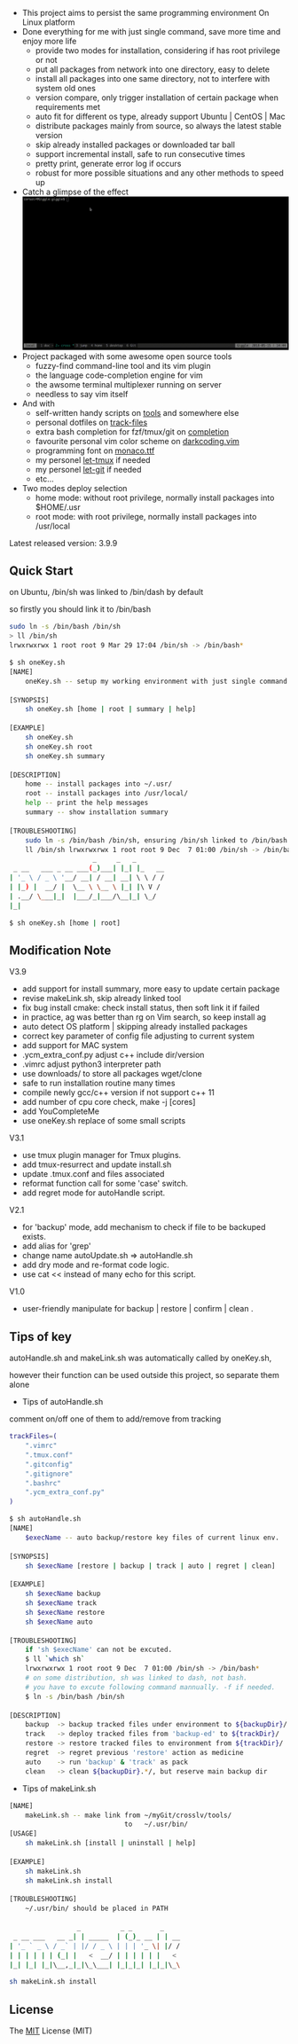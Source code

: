 - This project aims to persist the same programming environment On Linux platform
- Done everything for me with just single command, save more time and enjoy more life
    - provide two modes for installation, considering if has root privilege or not
    - put all packages from network into one directory, easy to delete
    - install all packages into one same directory, not to interfere with system old ones
    - version compare, only trigger installation of certain package when requirements met
    - auto fit for different os type, already support Ubuntu | CentOS | Mac
    - distribute packages mainly from source, so always the latest stable version
    - skip already installed packages or downloaded tar ball
    - support incremental install, safe to run consecutive times
    - pretty print, generate error log if occurs
    - robust for more possible situations and any other methods to speed up
- Catch a glimpse of the effect
![](https://github.com/xiangp126/crosslv/blob/master/gif/crosslv.gif)
- Project packaged with some awesome open source tools
    - fuzzy-find command-line tool and its vim plugin
    - the language code-completion engine for vim
    - the awsome terminal multiplexer running on server
    - needless to say vim itself
- And with
    - self-written handy scripts on [tools](https://github.com/xiangp126/crosslv/blob/master/tools) and somewhere else
    - personal dotfiles on [track-files](https://github.com/xiangp126/crosslv/blob/master/track-files)
    - extra bash completion for fzf/tmux/git on [completion](https://github.com/xiangp126/crosslv/blob/master/completion)
    - favourite personal vim color scheme on [darkcoding.vim](https://github.com/xiangp126/crosslv/blob/master/vim-colors/darkcoding.vim)
    - programming font on [monaco.ttf](https://github.com/xiangp126/crosslv/blob/master/fonts/monaco.ttf)
    - my personel [let-tmux](https://github.com/xiangp126/Let-Tmux) if needed
    - my personel [let-git](https://github.com/xiangp126/let-git) if needed
    - etc...
- Two modes deploy selection
    - home mode: without root privilege, normally install packages into $HOME/.usr
    - root mode: with root privilege, normally install packages into /usr/local

Latest released version: 3.9.9

## Quick Start
on Ubuntu, /bin/sh was linked to /bin/dash by default

so firstly you should link it to /bin/bash

```bash
sudo ln -s /bin/bash /bin/sh
> ll /bin/sh
lrwxrwxrwx 1 root root 9 Mar 29 17:04 /bin/sh -> /bin/bash*
```

```bash
$ sh oneKey.sh
[NAME]
    oneKey.sh -- setup my working environment with just single command

[SYNOPSIS]
    sh oneKey.sh [home | root | summary | help]

[EXAMPLE]
    sh oneKey.sh
    sh oneKey.sh root
    sh oneKey.sh summary

[DESCRIPTION]
    home -- install packages into ~/.usr/
    root -- install packages into /usr/local/
    help -- print the help messages
    summary -- show installation summary

[TROUBLESHOOTING]
    sudo ln -s /bin/bash /bin/sh, ensuring /bin/sh linked to /bin/bash.
    ll /bin/sh lrwxrwxrwx 1 root root 9 Dec  7 01:00 /bin/sh -> /bin/bash*
                     _     _   _
 _ __   ___ _ __ ___(_)___| |_| |_   __
| '_ \ / _ \ '__/ __| / __| __| \ \ / /
| |_) |  __/ |  \__ \ \__ \ |_| |\ V /
| .__/ \___|_|  |___/_|___/\__|_| \_/
|_|

```
```bash
$ sh oneKey.sh [home | root]
```

## Modification Note
V3.9
* add support for install summary, more easy to update certain package
* revise makeLink.sh, skip already linked tool
* fix bug install cmake: check install status, then soft link it if failed
* in practice, ag was better than rg on Vim search, so keep install ag
* auto detect OS platform | skipping already installed packages
* correct key parameter of config file adjusting to current system
* add support for MAC system
* .ycm_extra_conf.py adjust c++ include dir/version
* .vimrc adjust python3 interpreter path
* use downloads/ to store all packages wget/clone
* safe to run installation routine many times
* compile newly gcc/c++ version if not support c++ 11
* add number of cpu core check, make -j [cores]
* add YouCompleteMe
* use oneKey.sh replace of some small scripts

V3.1
* use tmux plugin manager for Tmux plugins.
* add tmux-resurrect and update install.sh
* update .tmux.conf and files associated
* reformat function call for some 'case' switch.
* add regret mode for autoHandle script.

V2.1
* for 'backup' mode, add mechanism to check if file to be backuped exists.
* add alias for 'grep'
* change name autoUpdate.sh => autoHandle.sh
* add dry mode and re-format code logic.
* use cat << instead of many echo for this script.

V1.0
* user-friendly manipulate for backup | restore | confirm | clean .

## Tips of key

autoHandle.sh and makeLink.sh was automatically called by oneKey.sh,

however their function can be used outside this project, so separate them alone

- Tips of autoHandle.sh

comment on/off one of them to add/remove from tracking

```bash
trackFiles=(
    ".vimrc"
    ".tmux.conf"
    ".gitconfig"
    ".gitignore"
    ".bashrc"
    ".ycm_extra_conf.py"
)
```

```bash
$ sh autoHandle.sh
[NAME]
    $execName -- auto backup/restore key files of current linux env.

[SYNOPSIS]
    sh $execName [restore | backup | track | auto | regret | clean]

[EXAMPLE]
    sh $execName backup
    sh $execName track
    sh $execName restore
    sh $execName auto

[TROUBLESHOOTING]
    if 'sh $execName' can not be excuted.
    $ ll `which sh`
    lrwxrwxrwx 1 root root 9 Dec  7 01:00 /bin/sh -> /bin/bash*
    # on some distribution, sh was linked to dash, not bash.
    # you have to excute following command mannually. -f if needed.
    $ ln -s /bin/bash /bin/sh

[DESCRIPTION]
    backup  -> backup tracked files under environment to ${backupDir}/
    track   -> deploy tracked files from 'backup-ed' to ${trackDir}/
    restore -> restore tracked files to environment from ${trackDir}/
    regret  -> regret previous 'restore' action as medicine
    auto    -> run 'backup' & 'track' as pack
    clean   -> clean ${backupDir}.*/, but reserve main backup dir
```

- Tips of makeLink.sh

```bash
[NAME]
    makeLink.sh -- make link from ~/myGit/crosslv/tools/
                             to   ~/.usr/bin/
[USAGE]
    sh makeLink.sh [install | uninstall | help]

[EXAMPLE]
    sh makeLink.sh
    sh makeLink.sh install

[TROUBLESHOOTING]
    ~/.usr/bin/ should be placed in PATH

                 _          _ _       _
 _ __ ___   __ _| | _____  | (_)_ __ | | __
| '_ ` _ \ / _` | |/ / _ \ | | | '_ \| |/ /
| | | | | | (_| |   <  __/ | | | | | |   <
|_| |_| |_|\__,_|_|\_\___| |_|_|_| |_|_|\_\

```
```bash
sh makeLink.sh install
```

## License
The [MIT](https://github.com/xiangp126/crosslv/blob/master/LICENSE.txt) License (MIT)
